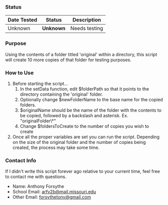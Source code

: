 ### Status
|Date Tested|Status|Description|
|:----------|------|:---------:|
|Unknown    |**Unknown**| Needs testing|

### Purpose

Using the contents of a folder titled 'original' within a directory, this script will create 10 more copies of that folder for testing purposes.

### How to Use

1. Before starting the script...
   1. In the setData function, edit $folderPath so that it points to the directory containing the 'original' folder.
   2. Optionally change $newFolderName to the base name for the copied folders. 
   3. $originalName should be the name of the folder with the contents to be copied, followed by a backslash and asterisk. Ex. "originalFolder\\\*"
   4. Change $foldersToCreate to the number of copies you wish to create
2. Once all the proper variables are set you can run the script. Depending on the size of the original folder and the number of copies being created, the process may take some time.

### Contact Info

If I didn't write this script forever ago relative to your current time, feel free to contact me with questions.
* Name: Anthony Forsythe
* School Email: arfv2b@mail.missouri.edu
* Other Email: forsythetony@gmail.com
